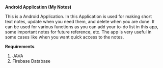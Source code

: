 **Android Application (My Notes)**

This is a Android Application. In this Application is used for making short text notes, update when you need them, and delete when you are done.
It can be used for various functions as you can add your to-do list in this app, some important notes for future reference, etc. 
The app is very useful in some cases like when you want quick access to the notes.

**Requirements**
1. JAVA
2. Firebase Database

